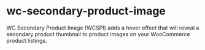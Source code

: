 # wc-secondary-product-image
WC Secondary Product Image (WCSPI) adds a hover effect that will reveal a secondary product thumbnail to product images on your WooCommerce product listings.
